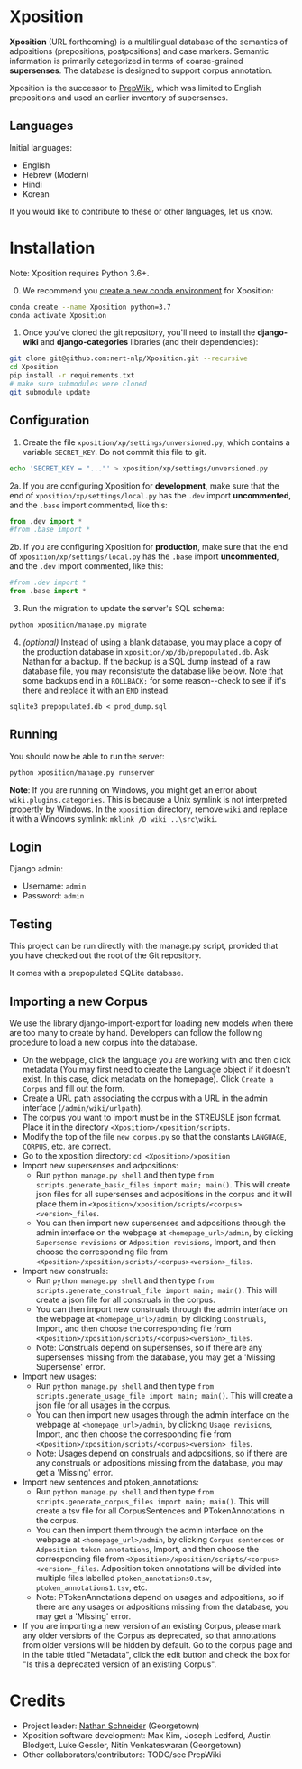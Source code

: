 # Xposition

__Xposition__ (URL forthcoming) is a multilingual database of the semantics of adpositions (prepositions, postpositions) and case markers.
Semantic information is primarily categorized in terms of coarse-grained __supersenses__.
The database is designed to support corpus annotation.

Xposition is the successor to [PrepWiki](http://demo.ark.cs.cmu.edu/PrepWiki/), which was limited to English prepositions
and used an earlier inventory of supersenses.

## Languages

Initial languages:

* English
* Hebrew (Modern)
* Hindi
* Korean

If you would like to contribute to these or other languages, let us know.


# Installation

Note: Xposition requires Python 3.6+.

0. We recommend you [create a new conda environment](https://docs.conda.io/projects/conda/en/latest/user-guide/tasks/manage-environments.html#creating-an-environment-with-commands) for Xposition:

```sh
conda create --name Xposition python=3.7
conda activate Xposition
```

1. Once you've cloned the git repository, you'll need to install the __django-wiki__ and __django-categories__ libraries (and their dependencies):

```sh
git clone git@github.com:nert-nlp/Xposition.git --recursive
cd Xposition
pip install -r requirements.txt
# make sure submodules were cloned
git submodule update
```

## Configuration

1. Create the file `xposition/xp/settings/unversioned.py`, which
contains a variable `SECRET_KEY`. Do not commit this file to git.

```sh
echo 'SECRET_KEY = "..."' > xposition/xp/settings/unversioned.py
```

2a. If you are configuring Xposition for **development**, make sure that the end
of `xposition/xp/settings/local.py` has the `.dev` import
**uncommented**, and the `.base` import commented, like this:

```py
from .dev import *
#from .base import *
```

2b. If you are configuring Xposition for **production**, make sure that the end
of `xposition/xp/settings/local.py` has the `.base` import
**uncommented**, and the `.dev` import commented, like this:

```py
#from .dev import *
from .base import *
```

3. Run the migration to update the server's SQL schema:

```sh
python xposition/manage.py migrate
```

4. _(optional)_ Instead of using a blank database, you may place a copy of the production 
database in `xposition/xp/db/prepopulated.db`. Ask Nathan for a backup. If the backup
is a SQL dump instead of a raw database file, you may reconsistute the database like below.
Note that some backups end in a `ROLLBACK;` for some reason--check to see if it's there and
replace it with an `END` instead.

```
sqlite3 prepopulated.db < prod_dump.sql
```

## Running
You should now be able to run the server:

```sh
python xposition/manage.py runserver
```

**Note**: If you are running on Windows, you might get an error about `wiki.plugins.categories`. This is because a Unix symlink is not interpreted propertly by Windows. In the `xposition` directory, remove `wiki` and replace it with a Windows symlink: `mklink /D wiki ..\src\wiki`.

## Login

Django admin:

  * Username: `admin`
  * Password: `admin`

## Testing

This project can be run directly with the manage.py script, provided
that you have checked out the root of the Git repository.

It comes with a prepopulated SQLite database.

## Importing a new Corpus

We use the library django-import-export for loading new models when there are too many to create by hand. Developers can follow the following procedure to load a new corpus into the database.

- On the webpage, click the language you are working with and then click metadata (You may first need to create the Language object if it doesn't exist. In this case, click metadata on the homepage). Click `Create a Corpus` and fill out the form.
- Create a URL path associating the corpus with a URL in the admin interface (`/admin/wiki/urlpath`).
- The corpus you want to import must be in the STREUSLE json format. Place it in the directory `<Xposition>/xposition/scripts`.
- Modify the top of the file `new_corpus.py` so that the constants `LANGUAGE`, `CORPUS`, etc. are correct.
- Go to the xposition directory: `cd <Xposition>/xposition`
- Import new supersenses and adpositions:
	- Run `python manage.py shell` and then type `from scripts.generate_basic_files import main; main()`. This will create json files for all supersenses and adpositions in the corpus and it will place them in `<Xposition>/xposition/scripts/<corpus><version>_files`.
	- You can then import new supersenses and adpositions through the admin interface on the webpage at `<homepage_url>/admin`, by clicking `Supersense revisions` or `Adposition revisions`, Import, and then choose the corresponding file from `<Xposition>/xposition/scripts/<corpus><version>_files`.
- Import new construals:
	- Run `python manage.py shell` and then type `from scripts.generate_construal_file import main; main()`. This will create a json file for all construals in the corpus.
	- You can then import new construals through the admin interface on the webpage at `<homepage_url>/admin`, by clicking `Construals`, Import, and then choose the corresponding file from `<Xposition>/xposition/scripts/<corpus><version>_files`.
	- Note: Construals depend on supersenses, so if there are any supersenses missing from the database, you may get a 'Missing Supersense' error.
- Import new usages:
	- Run `python manage.py shell` and then type `from scripts.generate_usage_file import main; main()`. This will create a json file for all usages in the corpus.
	- You can then import new usages through the admin interface on the webpage at `<homepage_url>/admin`, by clicking `Usage revisions`, Import, and then choose the corresponding file from `<Xposition>/xposition/scripts/<corpus><version>_files`.
	- Note: Usages depend on construals and adpositions, so if there are any construals or adpositions missing from the database, you may get a 'Missing' error.
- Import new sentences and ptoken_annotations:
	- Run `python manage.py shell` and then type `from scripts.generate_corpus_files import main; main()`. This will create a tsv file for all CorpusSentences and PTokenAnnotations in the corpus.
	- You can then import them through the admin interface on the webpage at `<homepage_url>/admin`, by clicking `Corpus sentences` or `Adposition token annotations`, Import, and then choose the corresponding file from `<Xposition>/xposition/scripts/<corpus><version>_files`. Adposition token annotations will be divided into multiple files labelled `ptoken_annotations0.tsv`, `ptoken_annotations1.tsv`, etc.
	- Note: PTokenAnnotations depend on usages and adpositions, so if there are any usages or adpositions missing from the database, you may get a 'Missing' error.
- If you are importing a new version of an existing Corpus, please mark any older versions of the Corpus as deprecated, so that annotations from older versions will be hidden by default. Go to the corpus page and in the table titled "Metadata", click the edit button and check the box for "Is this a deprecated version of an existing Corpus".

# Credits

* Project leader: [Nathan Schneider](http://nathan.cl) (Georgetown)
* Xposition software development: Max Kim, Joseph Ledford, Austin Blodgett, Luke Gessler, Nitin Venkateswaran (Georgetown)
* Other collaborators/contributors: TODO/see PrepWiki
